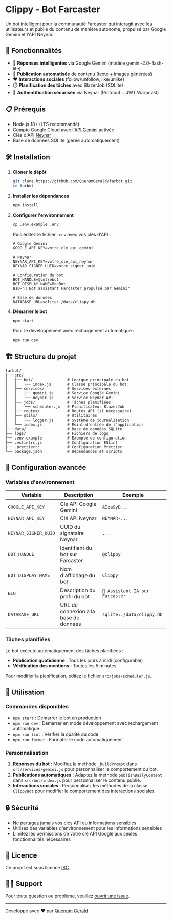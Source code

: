 # Clippy - Bot Farcaster

Un bot intelligent pour la communauté Farcaster qui interagit avec les utilisateurs et publie du contenu de manière autonome, propulsé par Google Gemini et l'API Neynar.

## 🚀 Fonctionnalités

- 🤖 **Réponses intelligentes** via Google Gemini (modèle gemini-2.0-flash-lite)
- 📅 **Publication automatisée** de contenu (texte + images générées)
- ❤️ **Interactions sociales** (follow/unfollow, like/unlike)
- ⏱️ **Planification des tâches** avec BlazerJob (SQLite)
- 🔐 **Authentification sécurisée** via Neynar (Protobuf + JWT Warpcast)

## 📋 Prérequis

- Node.js 18+ (LTS recommandé)
- Compte Google Cloud avec l'[API Gemini](https://ai.google.dev/) activée
- Clés d'API [Neynar](https://neynar.com/)
- Base de données SQLite (gérée automatiquement)

## 🛠 Installation

1. **Cloner le dépôt**
   ```bash
   git clone https://github.com/QuenumGerald/farbot.git
   cd farbot
   ```

2. **Installer les dépendances**
   ```bash
   npm install
   ```

3. **Configurer l'environnement**
   ```bash
   cp .env.example .env
   ```
   
   Puis éditez le fichier `.env` avec vos clés d'API :
   ```env
   # Google Gemini
   GOOGLE_API_KEY=votre_cle_api_gemini
   
   # Neynar
   NEYNAR_API_KEY=votre_cle_api_neynar
   NEYNAR_SIGNER_UUID=votre_signer_uuid
   
   # Configuration du bot
   BOT_HANDLE=@votrebot
   BOT_DISPLAY_NAME=MonBot
   BIO="🤖 Bot assistant Farcaster propulsé par Gemini"
   
   # Base de données
   DATABASE_URL=sqlite:./data/clippy.db
   ```

4. **Démarrer le bot**
   ```bash
   npm start
   ```

   Pour le développement avec rechargement automatique :
   ```bash
   npm run dev
   ```

## 🏗 Structure du projet

```
farbot/
├── src/
│   ├── bot/               # Logique principale du bot
│   │   └── index.js       # Classe principale du bot
│   ├── services/          # Services externes
│   │   ├── gemini.js      # Service Google Gemini
│   │   └── neynar.js      # Service Neynar API
│   ├── jobs/              # Tâches planifiées
│   │   └── scheduler.js   # Planificateur BlazerJob
│   ├── routes/            # Routes API (si nécessaire)
│   ├── utils/             # Utilitaires
│   │   └── logger.js      # Système de journalisation
│   └── index.js           # Point d'entrée de l'application
├── data/                  # Base de données SQLite
├── logs/                  # Fichiers de logs
├── .env.example           # Exemple de configuration
├── .eslintrc.js           # Configuration ESLint
├── .prettierrc            # Configuration Prettier
└── package.json           # Dépendances et scripts
```

## 🔧 Configuration avancée

### Variables d'environnement

| Variable | Description | Exemple |
|----------|-------------|---------|
| `GOOGLE_API_KEY` | Clé API Google Gemini | `AIzaSyD...` |
| `NEYNAR_API_KEY` | Clé API Neynar | `NEYNAR-...` |
| `NEYNAR_SIGNER_UUID` | UUID du signataire Neynar | `...` |
| `BOT_HANDLE` | Identifiant du bot sur Farcaster | `@clippy` |
| `BOT_DISPLAY_NAME` | Nom d'affichage du bot | `Clippy` |
| `BIO` | Description du profil du bot | `🤖 Assistant IA sur Farcaster` |
| `DATABASE_URL` | URL de connexion à la base de données | `sqlite:./data/clippy.db` |

### Tâches planifiées

Le bot exécute automatiquement des tâches planifiées :

- **Publication quotidienne** : Tous les jours à midi (configurable)
- **Vérification des mentions** : Toutes les 5 minutes

Pour modifier la planification, éditez le fichier `src/jobs/scheduler.js`.

## 🤖 Utilisation

### Commandes disponibles

- `npm start` : Démarrer le bot en production
- `npm run dev` : Démarrer en mode développement avec rechargement automatique
- `npm run lint` : Vérifier la qualité du code
- `npm run format` : Formater le code automatiquement

### Personnalisation

1. **Réponses du bot** : Modifiez la méthode `_buildPrompt` dans `src/services/gemini.js` pour personnaliser le comportement du bot.
2. **Publications automatiques** : Adaptez la méthode `publishDailyContent` dans `src/bot/index.js` pour personnaliser le contenu publié.
3. **Interactions sociales** : Personnalisez les méthodes de la classe `ClippyBot` pour modifier le comportement des interactions sociales.

## 🔒 Sécurité

- Ne partagez jamais vos clés API ou informations sensibles
- Utilisez des variables d'environnement pour les informations sensibles
- Limitez les permissions de votre clé API Google aux seules fonctionnalités nécessaires

## 📄 Licence

Ce projet est sous licence [ISC](LICENSE).

## 🙋‍♂️ Support

Pour toute question ou problème, veuillez [ouvrir une issue](https://github.com/QuenumGerald/farbot/issues).

---

Développé avec ❤️ par [Quenum Gerald](https://github.com/QuenumGerald)